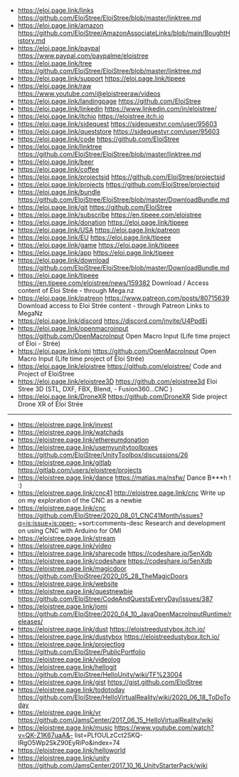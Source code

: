 
- https://eloi.page.link/links  https://github.com/EloiStree/EloiStree/blob/master/linktree.md  
- https://eloi.page.link/amazon   https://github.com/EloiStree/AmazonAssociateLinks/blob/main/BoughtHistory.md  
- https://eloi.page.link/paypal  https://www.paypal.com/paypalme/eloistree  
- https://eloi.page.link/tree    https://github.com/EloiStree/EloiStree/blob/master/linktree.md  
- https://eloi.page.link/support    https://eloi.page.link/tipeee  
- https://eloi.page.link/raw   https://www.youtube.com/@eloistreeraw/videos  
- https://eloi.page.link/landingpage  https://github.com/EloiStree  
- https://eloi.page.link/linkedin  https://www.linkedin.com/in/eloistree/  
- https://eloi.page.link/itchio   https://eloistree.itch.io   
- https://eloi.page.link/sidequest   https://sidequestvr.com/user/95603  
- https://eloi.page.link/queststore   https://sidequestvr.com/user/95603  
- https://eloi.page.link/code  https://github.com/EloiStree
- https://eloi.page.link/linktree    https://github.com/EloiStree/EloiStree/blob/master/linktree.md
- https://eloi.page.link/beer
- https://eloi.page.link/coffee
- https://eloi.page.link/projectsid   https://github.com/EloiStree/projectsid
- https://eloi.page.link/projects   https://github.com/EloiStree/projectsid
- https://eloi.page.link/bundle  https://github.com/EloiStree/EloiStree/blob/master/DownloadBundle.md
- https://eloi.page.link/git    https://github.com/EloiStree
- https://eloi.page.link/subscribe  https://en.tipeee.com/eloistree
- https://eloi.page.link/donation     https://eloi.page.link/tipeee
- https://eloi.page.link/USA   https://eloi.page.link/patreon
- https://eloi.page.link/EU    https://eloi.page.link/tipeee
- https://eloi.page.link/game   https://eloi.page.link/tipeee
- https://eloi.page.link/app    https://eloi.page.link/tipeee
- https://eloi.page.link/download  https://github.com/EloiStree/EloiStree/blob/master/DownloadBundle.md
- https://eloi.page.link/tipeee   https://en.tipeee.com/eloistree/news/159382  Download / Access content of Éloi Strée - through Mega.nz
- https://eloi.page.link/patreon   https://www.patreon.com/posts/80715639   Download access to Eloi Strée content - through Patreon Links to MegaNz
- https://eloi.page.link/discord    https://discord.com/invite/U4PpdEj 
- https://eloi.page.link/openmacroinput   https://github.com/OpenMacroInput Open Macro Input (Life time project of Éloi - Strée)
- https://eloi.page.link/omi   https://github.com/OpenMacroInput   Open Macro Input (Life time project of Éloi Strée)
- https://eloi.page.link/eloistree   https://github.com/eloistree/ Code and Project of EloiStree
- https://eloi.page.link/eloistree3D   https://github.com/eloistree3d   Eloi Stree 3D (STL, DXF, FBX, Blend, - Fusion360...CNC )
- https://eloi.page.link/DroneXR   https://github.com/DroneXR   Side project Drone XR of Éloi Strée

-----------------------
- https://eloistree.page.link/invest
- https://eloistree.page.link/watchads
- https://eloistree.page.link/ethereumdonation
- https://eloistree.page.link/usemyunitytoolboxes  https://github.com/EloiStree/UnityToolbox/discussions/26
- https://eloistree.page.link/gitlab  https://gitlab.com/users/eloistree/projects  
- https://eloistree.page.link/dance  https://matias.ma/nsfw/   Dance B***h ! :)
- https://eloistree.page.link/cnc41    http://eloistree.page.link/cnc  Write up on my exploration of the CNC as a newbie
- https://eloistree.page.link/cnc  https://github.com/EloiStree/2020_08_01_CNC41Month/issues?q=is:issue+is:open- +sort:comments-desc  Research and development on using CNC with Arduino for OMI
- https://eloistree.page.link/stream
- https://eloistree.page.link/video
- https://eloistree.page.link/sharecode  https://codeshare.io/5enXdb
- https://eloistree.page.link/codeshare  https://codeshare.io/5enXdb
- https://eloistree.page.link/magicdoor   https://github.com/EloiStree/2020_05_28_TheMagicDoors
- https://eloistree.page.link/website
- https://eloistree.page.link/questnewbie  https://github.com/EloiStree/CodeAndQuestsEveryDay/issues/387
- https://eloistree.page.link/jomi  https://github.com/EloiStree/2020_04_10_JavaOpenMacroInputRuntime/releases/
- https://eloistree.page.link/dust  https://eloistreedustybox.itch.io/
- https://eloistree.page.link/dustybox  https://eloistreedustybox.itch.io/
- https://eloistree.page.link/projectlog  https://github.com/EloiStree/PublicPortfolio
- https://eloistree.page.link/videolog 
- https://eloistree.page.link/hellogit  https://github.com/EloiStree/HelloUnity/wiki/TF%23004
- https://eloistree.page.link/gist  https://gist.github.com/EloiStree
- https://eloistree.page.link/todotoday   https://github.com/EloiStree/HelloVirtualReality/wiki/2020_06_18_ToDoToday
- https://eloistree.page.link/vr  https://github.com/JamsCenter/2017_06_15_HelloVirtualReality/wiki
- https://eloistree.page.link/music  https://www.youtube.com/watch?v=QK-Z1K67uaA&- list=PLfOULzCct2SKQ-lRgO5Wp2SkZ90EyRiPo&index=74
- https://eloistree.page.link/helloworld
- https://eloistree.page.link/unity  https://github.com/JamsCenter/2017_10_16_UnityStarterPack/wiki


